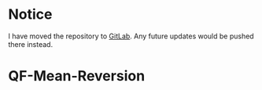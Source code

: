 # Notice

I have moved the repository to [GitLab](https://gitlab.com/NUSInvest/PastResearch/qf-mean-reversion).
Any future updates would be pushed there instead. 

# QF-Mean-Reversion

